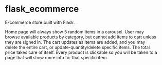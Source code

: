 # flask_ecommerce
E-commerce store built with Flask.

Home page will always show 5 random items in a carousel. User may browse available products by category, but cannot add items to cart unless they are signed in. The cart updates as items are added, and you may delete the entire cart, or update-quantity/delete specific items. The total price takes care of itself. Every product is clickable so you will be taken to a page that will show more info for that specific item.

